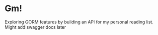 # Gm!

Exploring GORM features by building an API for my personal reading list. Might add swagger docs later